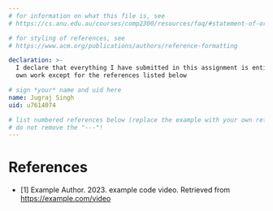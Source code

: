 ```yaml
---
# for information on what this file is, see
# https://cs.anu.edu.au/courses/comp2300/resources/faq/#statement-of-originality

# for styling of references, see
# https://www.acm.org/publications/authors/reference-formatting

declaration: >-
  I declare that everything I have submitted in this assignment is entirely my
  own work except for the references listed below

# sign *your* name and uid here
name: Jugraj Singh
uid: u7614074

# list numbered references below (replace the example with your own references) 
# do not remove the "---"!
---
```

# References
- [1] Example Author. 2023. example code video. Retrieved from https://example.com/video
